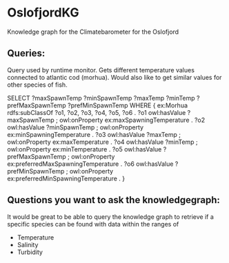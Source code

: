# OslofjordKG
Knowledge graph for the Climatebarometer for the Oslofjord


## Queries:

Query used by runtime monitor. Gets different temperature values connected to atlantic cod (morhua). Would also like to get similar values for other species of fish.

SELECT
    ?maxSpawnTemp
    ?minSpawnTemp
    ?maxTemp
    ?minTemp
    ?prefMaxSpawnTemp
    ?prefMinSpawnTemp
WHERE {
    ex:Morhua rdfs:subClassOf
        ?o1, ?o2, ?o3, ?o4, ?o5, ?o6 .
    ?o1 owl:hasValue ?maxSpawnTemp ;
        owl:onProperty ex:maxSpawningTemperature .
    ?o2 owl:hasValue ?minSpawnTemp ;
        owl:onProperty ex:minSpawningTemperature .
    ?o3 owl:hasValue ?maxTemp ;
        owl:onProperty ex:maxTemperature .
    ?o4 owl:hasValue ?minTemp ;
        owl:onProperty ex:minTemperature .
    ?o5 owl:hasValue ?prefMaxSpawnTemp ;
        owl:onProperty ex:preferredMaxSpawningTemperature .
    ?o6 owl:hasValue ?prefMinSpawnTemp ;
        owl:onProperty ex:preferredMinSpawningTemperature .
}

## Questions you want to ask the knowledgegraph: 

It would be great to be able to query the knowledge graph to retrieve if a specific species can be found with data within the ranges of

- Temperature
- Salinity
- Turbidity
